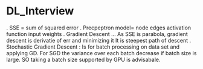 # DL_Interview 
. SSE = sum of squared error 
. Precpeptron model= node edges activation function input weights 
. Gradient Descent ... As SSE is parabola, gradient descent is derivatie of err and minimizing it It is steepest path of descent 
. Stochastic Gradient Descent : Is for batch processing on data set and applying GD. 
For SGD the variance over each batch decrease if batch size is large. SO taking a batch size supported by GPU is advisabale. 
